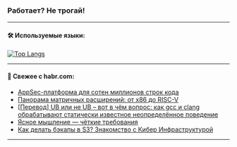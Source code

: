 ### Работает? Не трогай!

---
<!--
#### 🛠️ Technical stack:

![Java](https://img.shields.io/badge/Java-informational?logo=Oracle&style=flat&logoColor=white&color=FF4500)
![Kotlin](https://img.shields.io/badge/Kotlin-informational?logo=Kotlin&style=flat&logoColor=white&color=774D97)
![TS](https://img.shields.io/badge/TypeScript-informational?logo=typeScript&style=flat&logoColor=black&color=017acc)
![Python](https://img.shields.io/badge/Python-informational?logo=Python&style=flat&logoColor=black&color=ffdd54) <br>
![Spring](https://img.shields.io/badge/Spring-informational?logo=Spring&style=flat&logoColor=white&color=6DB33F) 
![SpringBoot](https://img.shields.io/badge/SpringBoot-informational?logo=SpringBoot&style=flat&logoColor=white&color=6DB33F)
![Nest](https://img.shields.io/badge/NestJS-informational?logo=NestJS&style=flat&logoColor=white&color=E0234E) 
![NodeJS](https://img.shields.io/badge/NodeJS-informational?logo=node.js&style=flat&logoColor=white&color=70A760)<br>
![PostgreSQL](https://img.shields.io/badge/PostgreSQL-informational?logo=PostgreSQL&style=flat&logoColor=white&color=DAA520)
![MongoDB](https://img.shields.io/badge/MongoDB-informational?logo=MongoDB&style=flat&logoColor=white&color=870000)
![Apache](https://img.shields.io/badge/Apache-informational?logo=apache&style=flat&logoColor=white&color=f74e28)

___ 
-->

#### 🛠️ Используемые языки:

[![Top Langs](https://github-readme-stats-u2qms2cxw-advtsettinggmailcoms-projects.vercel.app/api/top-langs/?username=zloylis&langs_count=10&hide_title=true&title_color=e6edf3&size_weight=0.5&count_weight=0.5&layout=compact&hide_progress=true&hide_border=true&theme=dracula)](https://github.com/zloylis)

<!---


####  :octocat:&nbsp;&nbsp; Статистика:

![GitHub stats](https://github-readme-stats-u2qms2cxw-advtsettinggmailcoms-projects.vercel.app/api?username=zloylis&show_icons=true&hide_border=true&theme=dracula&title_color=e6edf3&include_all_commits=true&count_private=true&hide_rank=false&hide_title=true&rank_icon=github)
-->
---

#### 💬 Свежее с habr.com:

<!-- BLOG-POST-LIST:START -->
- [AppSec-платформа для сотен миллионов строк кода](https://habr.com/ru/companies/vk/articles/824496/?utm_source=habrahabr&utm_medium=rss&utm_campaign=824496)
- [Панорама матричных расширений: от x86 до RISC-V](https://habr.com/ru/companies/yadro/articles/827430/?utm_source=habrahabr&utm_medium=rss&utm_campaign=827430)
- [[Перевод] UB или не UB – вот в чём вопрос: как gcc и clang обрабатывают статически известное неопределённое поведение](https://habr.com/ru/articles/827752/?utm_source=habrahabr&utm_medium=rss&utm_campaign=827752)
- [Ясное мышление — чёткие требования](https://habr.com/ru/companies/alfa/articles/827296/?utm_source=habrahabr&utm_medium=rss&utm_campaign=827296)
- [Как делать бэкапы в S3? Знакомство с Кибер Инфраструктурой](https://habr.com/ru/companies/selectel/articles/827720/?utm_source=habrahabr&utm_medium=rss&utm_campaign=827720)
<!-- BLOG-POST-LIST:END -->

---
